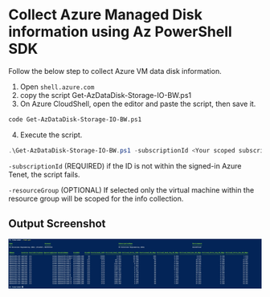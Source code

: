 # Collect Azure Managed Disk information using Az PowerShell SDK

Follow the below step to collect Azure VM data disk information.

1. Open `shell.azure.com`
2. copy the script Get-AzDataDisk-Storage-IO-BW.ps1
3. On Azure CloudShell, open the editor and paste the script, then save it. 
```bash
code Get-AzDataDisk-Storage-IO-BW.ps1
```
4. Execute the script. 
```powershell
.\Get-AzDataDisk-Storage-IO-BW.ps1 -subscriptionId <Your scoped subscription ID> -resourceGroup <Your scoped resource group name>
```
`-subscriptionId` (REQUIRED) if the ID is not within the signed-in Azure Tenet, the script fails.

`-resourceGroup` (OPTIONAL) If selected only the virtual machine within the resource group will be scoped for the info collection. 

## Output Screenshot
![screenshot](/CBS-Azure-Solutions/collect-Azure-Disk-Information/output_example.jpg)
